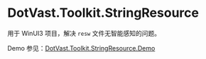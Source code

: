 # DotVast.Toolkit.StringResource

用于 WinUI3 项目，解决 `resw` 文件无智能感知的问题。

Demo 参见：[DotVast.Toolkit.StringResource.Demo](./DotVast.Toolkit.StringResource/DotVast.Toolkit.StringResource.Demo/)
